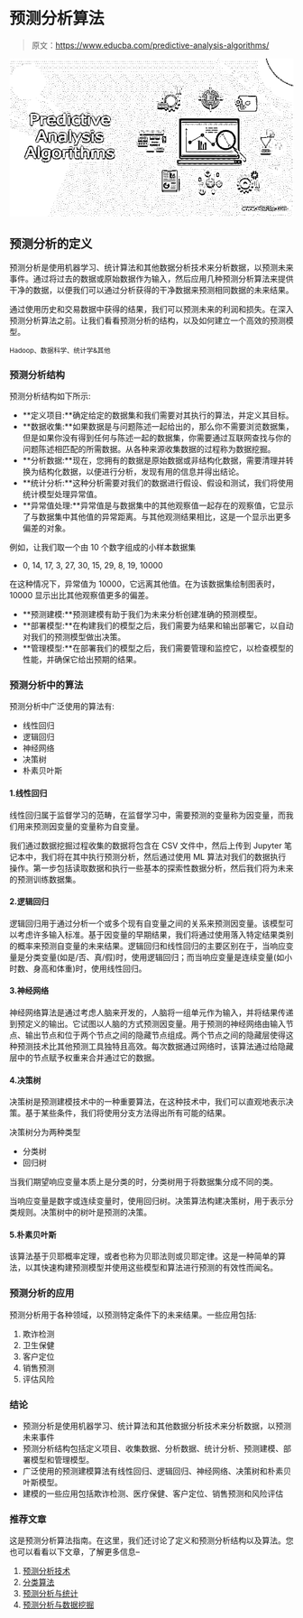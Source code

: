 # 预测分析算法

> 原文：<https://www.educba.com/predictive-analysis-algorithms/>

![Predictive Analysis Algorithms](img/c9042a5b3a4ba1b989fd2dece373e4b0.png)



## 预测分析的定义

预测分析是使用机器学习、统计算法和其他数据分析技术来分析数据，以预测未来事件。通过将过去的数据或原始数据作为输入，然后应用几种预测分析算法来提供干净的数据，以便我们可以通过分析获得的干净数据来预测相同数据的未来结果。

通过使用历史和交易数据中获得的结果，我们可以预测未来的利润和损失。在深入预测分析算法之前。让我们看看预测分析的结构，以及如何建立一个高效的预测模型。

<small>Hadoop、数据科学、统计学&其他</small>

### 预测分析结构

预测分析结构如下所示:

*   **定义项目:**确定给定的数据集和我们需要对其执行的算法，并定义其目标。
*   **数据收集:**如果数据是与问题陈述一起给出的，那么你不需要浏览数据集，但是如果你没有得到任何与陈述一起的数据集，你需要通过互联网查找与你的问题陈述相匹配的所需数据。从各种来源收集数据的过程称为数据挖掘。
*   **分析数据:**现在，您拥有的数据是原始数据或非结构化数据，需要清理并转换为结构化数据，以便进行分析，发现有用的信息并得出结论。
*   **统计分析:**这种分析需要对我们的数据进行假设、假设和测试，我们将使用统计模型处理异常值。
*   **异常值处理:**异常值是与数据集中的其他观察值一起存在的观察值，它显示了与数据集中其他值的异常距离。与其他观测结果相比，这是一个显示出更多偏差的对象。

例如，让我们取一个由 10 个数字组成的小样本数据集

*   0, 14, 17, 3, 27, 30, 15, 29, 8, 19, 10000

在这种情况下，异常值为 10000，它远离其他值。在为该数据集绘制图表时，10000 显示出比其他观察值更多的偏差。

*   **预测建模:**预测建模有助于我们为未来分析创建准确的预测模型。
*   **部署模型:**在构建我们的模型之后，我们需要为结果和输出部署它，以自动对我们的预测模型做出决策。
*   **管理模型:**在部署我们的模型之后，我们需要管理和监控它，以检查模型的性能，并确保它给出预期的结果。

### 预测分析中的算法

预测分析中广泛使用的算法有:

*   线性回归
*   逻辑回归
*   神经网络
*   决策树
*   朴素贝叶斯

#### 1.线性回归

线性回归属于监督学习的范畴，在监督学习中，需要预测的变量称为因变量，而我们用来预测因变量的变量称为自变量。

我们通过数据挖掘过程收集的数据将包含在 CSV 文件中，然后上传到 Jupyter 笔记本中，我们将在其中执行预测分析，然后通过使用 ML 算法对我们的数据执行操作。第一步包括读取数据和执行一些基本的探索性数据分析，然后我们将为未来的预测训练数据集。

#### 2.逻辑回归

逻辑回归用于通过分析一个或多个现有自变量之间的关系来预测因变量。该模型可以考虑许多输入标准。基于因变量的早期结果，我们将通过使用落入特定结果类别的概率来预测自变量的未来结果。逻辑回归和线性回归的主要区别在于，当响应变量是分类变量(如是/否、真/假)时，使用逻辑回归；而当响应变量是连续变量(如小时数、身高和体重)时，使用线性回归。

#### 3.神经网络

神经网络算法是通过考虑人脑来开发的，人脑将一组单元作为输入，并将结果传递到预定义的输出。它试图以人脑的方式预测因变量。用于预测的神经网络由输入节点、输出节点和位于两个节点之间的隐藏节点组成。两个节点之间的隐藏层使得这种预测技术比其他预测工具独特且高效。每次数据通过网络时，该算法通过给隐藏层中的节点赋予权重来合并通过它的数据。

#### 4.决策树

决策树是预测建模技术中的一种重要算法，在这种技术中，我们可以直观地表示决策。基于某些条件，我们将使用分支方法得出所有可能的结果。

决策树分为两种类型

*   分类树
*   回归树

当我们期望响应变量本质上是分类的时，分类树用于将数据集分成不同的类。

当响应变量是数字或连续变量时，使用回归树。决策算法构建决策树，用于表示分类规则。决策树中的树叶是预测的决策。

#### 5.朴素贝叶斯

该算法基于贝耶概率定理，或者也称为贝耶法则或贝耶定律。这是一种简单的算法，以其快速构建预测模型并使用这些模型和算法进行预测的有效性而闻名。

### 预测分析的应用

预测分析用于各种领域，以预测特定条件下的未来结果。一些应用包括:

1.  欺诈检测
2.  卫生保健
3.  客户定位
4.  销售预测
5.  评估风险

### 结论

*   预测分析是使用机器学习、统计算法和其他数据分析技术来分析数据，以预测未来事件
*   预测分析结构包括定义项目、收集数据、分析数据、统计分析、预测建模、部署模型和管理模型。
*   广泛使用的预测建模算法有线性回归、逻辑回归、神经网络、决策树和朴素贝叶斯模型。
*   建模的一些应用包括欺诈检测、医疗保健、客户定位、销售预测和风险评估

### 推荐文章

这是预测分析算法指南。在这里，我们还讨论了定义和预测分析结构以及算法。您也可以看看以下文章，了解更多信息–

1.  [预测分析技术](https://www.educba.com/predictive-analytics-techniques/)
2.  [分类算法](https://www.educba.com/classification-algorithms/)
3.  [预测分析与统计](https://www.educba.com/predictive-analytics-vs-statistics/)
4.  [预测分析与数据挖掘](https://www.educba.com/predictive-analytics-vs-data-mining/)





